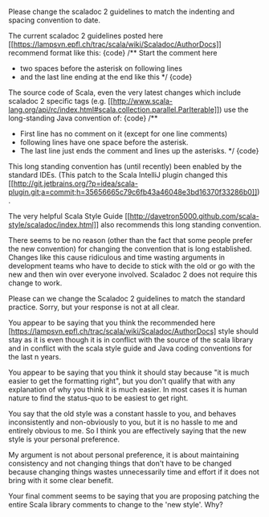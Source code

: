 Please change the scaladoc 2 guidelines to match the indenting and spacing convention to date.

The current scaladoc 2 guidelines posted here [[https://lampsvn.epfl.ch/trac/scala/wiki/Scaladoc/AuthorDocs]] recommend format like this:
{code}
/** Start the comment here
  * two spaces before the asterisk on following lines
  * and the last line ending at the end like this */
{code}

The source code of Scala, even the very latest changes which include scaladoc 2 specific tags (e.g. [[http://www.scala-lang.org/api/rc/index.html#scala.collection.parallel.ParIterable]]) use the long-standing Java convention of:
{code}
/**
 * First line has no comment on it (except for one line comments)
 * following lines have one space before the asterisk.
 * The last line just ends the comment and lines up the asterisks.
 */
{code}

This long standing convention has (until recently) been enabled by the standard IDEs. (This patch to the Scala IntelliJ plugin changed this [[http://git.jetbrains.org/?p=idea/scala-plugin.git;a=commit;h=35656665c79c6fb43a46048e3bd16370f33286b0]]).

The very helpful Scala Style Guide [[http://davetron5000.github.com/scala-style/scaladoc/index.html]] also recommends this long standing convention.

There seems to be no reason (other than the fact that some people prefer the new convention) for changing the convention that is long established.  Changes like this cause ridiculous and time wasting arguments in development teams who have to decide to stick with the old or go with the new and then win over everyone involved.  Scaladoc 2 does not require this change to work.

Please can we change the Scaladoc 2 guidelines to match the standard practice.
Sorry, but your response is not at all clear.

You appear to be saying that you think the recommended here [https://lampsvn.epfl.ch/trac/scala/wiki/Scaladoc/AuthorDocs] style should stay as it is even though it is in conflict with the source of the scala library and in conflict with the scala style guide and Java coding conventions for the last n years.

You appear to be saying that you think it should stay because "it is much easier to get the formatting right", but you don't qualify that with any explanation of why you think it is much easier.  In most cases it is human nature to find the status-quo to be easiest to get right.

You say that the old style was a constant hassle to you, and behaves inconsistently and non-obviously to you, but it is no hassle to me and entirely obvious to me.  So I think you are effectively saying that the new style is your personal preference.

My argument is not about personal preference, it is about maintaining consistency and not changing things that don't have to be changed because changing things wastes unnecessarily time and effort if it does not bring with it some clear benefit.

Your final comment seems to be saying that you are proposing patching the entire Scala library comments to change to the 'new style'.  Why?
